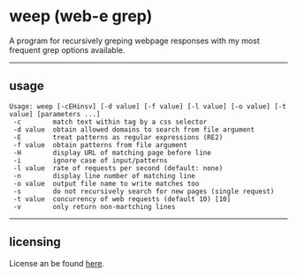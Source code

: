 # weep (web-e grep)

A program for recursively greping webpage responses with my most frequent
grep options available.

---

## usage

```
Usage: weep [-cEHinsv] [-d value] [-f value] [-l value] [-o value] [-t value] [parameters ...]
 -c        match text within tag by a css selector
 -d value  obtain allowed domains to search from file argument
 -E        treat patterns as regular expressions (RE2)
 -f value  obtain patterns from file argument
 -H        display URL of matching page before line
 -i        ignore case of input/patterns
 -l value  rate of requests per second (default: none)
 -n        display line number of matching line
 -o value  output file name to write matches too
 -s        do not recursively search for new pages (single request)
 -t value  concurrency of web requests (default 10) [10]
 -v        only return non-martching lines
```

---

## licensing

License an be found [here](LICENSE.txt).
